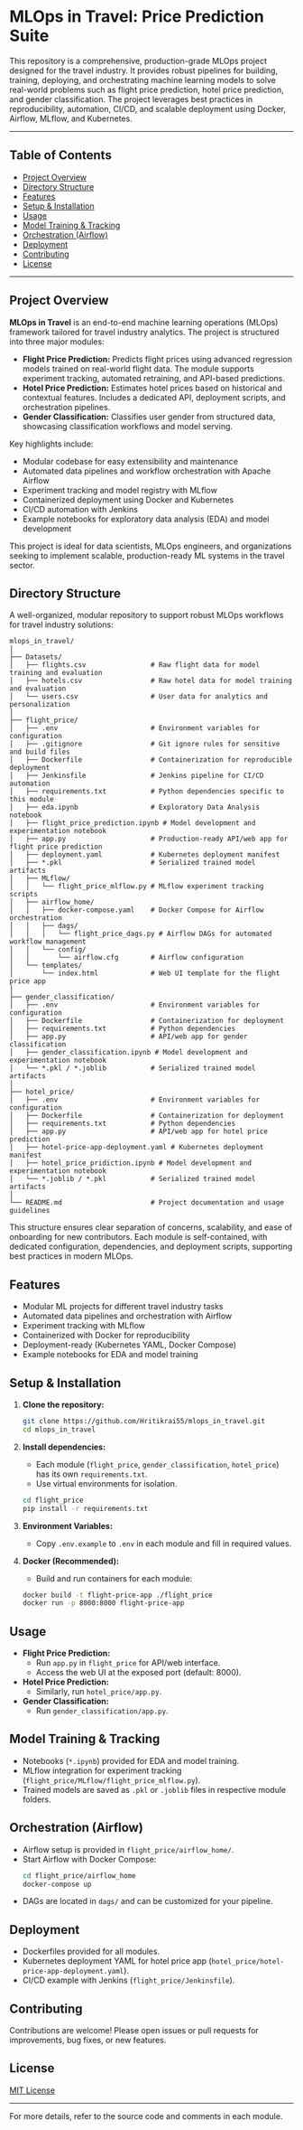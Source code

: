# MLOps in Travel: Price Prediction Suite

This repository is a comprehensive, production-grade MLOps project designed for the travel industry. It provides robust pipelines for building, training, deploying, and orchestrating machine learning models to solve real-world problems such as flight price prediction, hotel price prediction, and gender classification. The project leverages best practices in reproducibility, automation, CI/CD, and scalable deployment using Docker, Airflow, MLflow, and Kubernetes.

---

## Table of Contents
- [Project Overview](#project-overview)
- [Directory Structure](#directory-structure)
- [Features](#features)
- [Setup & Installation](#setup--installation)
- [Usage](#usage)
- [Model Training & Tracking](#model-training--tracking)
- [Orchestration (Airflow)](#orchestration-airflow)
- [Deployment](#deployment)
- [Contributing](#contributing)
- [License](#license)

---

## Project Overview

**MLOps in Travel** is an end-to-end machine learning operations (MLOps) framework tailored for travel industry analytics. The project is structured into three major modules:

- **Flight Price Prediction:** Predicts flight prices using advanced regression models trained on real-world flight data. The module supports experiment tracking, automated retraining, and API-based predictions.
- **Hotel Price Prediction:** Estimates hotel prices based on historical and contextual features. Includes a dedicated API, deployment scripts, and orchestration pipelines.
- **Gender Classification:** Classifies user gender from structured data, showcasing classification workflows and model serving.

Key highlights include:
- Modular codebase for easy extensibility and maintenance
- Automated data pipelines and workflow orchestration with Apache Airflow
- Experiment tracking and model registry with MLflow
- Containerized deployment using Docker and Kubernetes
- CI/CD automation with Jenkins
- Example notebooks for exploratory data analysis (EDA) and model development

This project is ideal for data scientists, MLOps engineers, and organizations seeking to implement scalable, production-ready ML systems in the travel sector.

## Directory Structure

A well-organized, modular repository to support robust MLOps workflows for travel industry solutions:

```text
mlops_in_travel/
│
├── Datasets/
│   ├── flights.csv                # Raw flight data for model training and evaluation
│   ├── hotels.csv                 # Raw hotel data for model training and evaluation
│   └── users.csv                  # User data for analytics and personalization
│
├── flight_price/
│   ├── .env                       # Environment variables for configuration
│   ├── .gitignore                 # Git ignore rules for sensitive and build files
│   ├── Dockerfile                 # Containerization for reproducible deployment
│   ├── Jenkinsfile                # Jenkins pipeline for CI/CD automation
│   ├── requirements.txt           # Python dependencies specific to this module
│   ├── eda.ipynb                  # Exploratory Data Analysis notebook
│   ├── flight_price_prediction.ipynb # Model development and experimentation notebook
│   ├── app.py                     # Production-ready API/web app for flight price prediction
│   ├── deployment.yaml            # Kubernetes deployment manifest
│   ├── *.pkl                      # Serialized trained model artifacts
│   ├── MLflow/
│   │   └── flight_price_mlflow.py # MLflow experiment tracking scripts
│   ├── airflow_home/
│   │   ├── docker-compose.yaml    # Docker Compose for Airflow orchestration
│   │   ├── dags/
│   │   │   └── flight_price_dags.py # Airflow DAGs for automated workflow management
│   │   └── config/
│   │       └── airflow.cfg        # Airflow configuration
│   └── templates/
│       └── index.html             # Web UI template for the flight price app
│
├── gender_classification/
│   ├── .env                       # Environment variables for configuration
│   ├── Dockerfile                 # Containerization for deployment
│   ├── requirements.txt           # Python dependencies
│   ├── app.py                     # API/web app for gender classification
│   ├── gender_classification.ipynb # Model development and experimentation notebook
│   └── *.pkl / *.joblib           # Serialized trained model artifacts
│
├── hotel_price/
│   ├── .env                       # Environment variables for configuration
│   ├── Dockerfile                 # Containerization for deployment
│   ├── requirements.txt           # Python dependencies
│   ├── app.py                     # API/web app for hotel price prediction
│   ├── hotel-price-app-deployment.yaml # Kubernetes deployment manifest
│   ├── hotel_price_pridiction.ipynb # Model development and experimentation notebook
│   └── *.joblib / *.pkl           # Serialized trained model artifacts
│
└── README.md                      # Project documentation and usage guidelines
```

This structure ensures clear separation of concerns, scalability, and ease of onboarding for new contributors. Each module is self-contained, with dedicated configuration, dependencies, and deployment scripts, supporting best practices in modern MLOps.

## Features
- Modular ML projects for different travel industry tasks
- Automated data pipelines and orchestration with Airflow
- Experiment tracking with MLflow
- Containerized with Docker for reproducibility
- Deployment-ready (Kubernetes YAML, Docker Compose)
- Example notebooks for EDA and model training

## Setup & Installation
1. **Clone the repository:**
   ```bash
   git clone https://github.com/Hritikrai55/mlops_in_travel.git
   cd mlops_in_travel
   ```
2. **Install dependencies:**
   - Each module (`flight_price`, `gender_classification`, `hotel_price`) has its own `requirements.txt`.
   - Use virtual environments for isolation.
   ```bash
   cd flight_price
   pip install -r requirements.txt
   ```
3. **Environment Variables:**
   - Copy `.env.example` to `.env` in each module and fill in required values.

4. **Docker (Recommended):**
   - Build and run containers for each module:
   ```bash
   docker build -t flight-price-app ./flight_price
   docker run -p 8000:8000 flight-price-app
   ```

## Usage
- **Flight Price Prediction:**
  - Run `app.py` in `flight_price` for API/web interface.
  - Access the web UI at the exposed port (default: 8000).
- **Hotel Price Prediction:**
  - Similarly, run `hotel_price/app.py`.
- **Gender Classification:**
  - Run `gender_classification/app.py`.

## Model Training & Tracking
- Notebooks (`*.ipynb`) provided for EDA and model training.
- MLflow integration for experiment tracking (`flight_price/MLflow/flight_price_mlflow.py`).
- Trained models are saved as `.pkl` or `.joblib` files in respective module folders.

## Orchestration (Airflow)
- Airflow setup is provided in `flight_price/airflow_home/`.
- Start Airflow with Docker Compose:
  ```bash
  cd flight_price/airflow_home
  docker-compose up
  ```
- DAGs are located in `dags/` and can be customized for your pipeline.

## Deployment
- Dockerfiles provided for all modules.
- Kubernetes deployment YAML for hotel price app (`hotel_price/hotel-price-app-deployment.yaml`).
- CI/CD example with Jenkins (`flight_price/Jenkinsfile`).

## Contributing
Contributions are welcome! Please open issues or pull requests for improvements, bug fixes, or new features.

## License
[MIT License](LICENSE)

---

For more details, refer to the source code and comments in each module.

